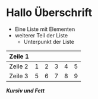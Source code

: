 # Hallo Überschrift

* Eine Liste mit Elementen
* weiterer Teil der Liste
	* Unterpunkt der Liste

| Zeile 1 |   |   |   |    |    |
|---------|---|---|---|----|----|
| Zeile 2 | 1 | 2 | 3 | 4  | 5  |
| Zeile 3 | 5 | 6 | 7 | 8  | 9  |

***Kursiv und Fett***
